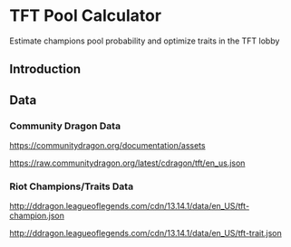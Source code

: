 # TFT Pool Calculator

Estimate champions pool probability and optimize traits in the TFT lobby

## Introduction



## Data

### Community Dragon Data

https://communitydragon.org/documentation/assets

https://raw.communitydragon.org/latest/cdragon/tft/en_us.json

### Riot Champions/Traits Data

http://ddragon.leagueoflegends.com/cdn/13.14.1/data/en_US/tft-champion.json

http://ddragon.leagueoflegends.com/cdn/13.14.1/data/en_US/tft-trait.json
